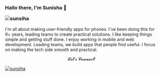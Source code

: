 ### Hallo there, I'm Sunisha 👋 <p align="left"> <img src="https://komarev.com/ghpvc/?username=sunsiha&label=Profile%20views&color=0047AB&style=plastic?" alt="sunsiha" /> </p>
I'm all about making user-friendly apps for phones. I've been doing this for 9+ years, leading teams to create practical solutions. I like keeping things simple and getting stuff done. I enjoy working in mobile and web development. Leading teams, we build apps that people find useful. I focus on making the tech side smooth and practical.
<p align="center">𝓛𝓮𝓽'𝓼 𝓒𝓸𝓷𝓷𝓮𝓬𝓽!<p align="center">
<!-- VISTAS DEL PERFIL -->

<!-- TROFEOS GITHUB -->
<p align="left"> <a href="https://github.com/ryo-ma/github-profile-trophy"><img src="https://github-profile-trophy.vercel.app/?username=sunsiha&theme=dracula&column=7" alt="sunsiha" /></a> </p>
<!--
**Sunsiha/sunsiha** is a ✨ _special_ ✨ repository because its `README.md` (this file) appears on your GitHub profile.

Here are some ideas to get you started:

- 🔭 I’m currently working on ...
- 🌱 I’m currently learning ...
- 👯 I’m looking to collaborate on ...
- 🤔 I’m looking for help with ...
- 💬 Ask me about ...
- 📫 How to reach me: ...
- 😄 Pronouns: ...
- ⚡ Fun fact: ...
-->
